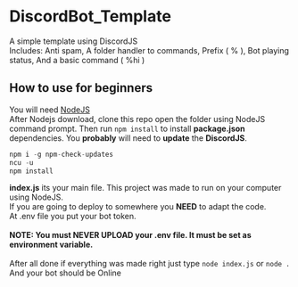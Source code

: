 # DiscordBot_Template
A simple template using DiscordJS\
Includes: Anti spam, A folder handler to commands, Prefix ( % ), Bot playing status, And a basic command ( %hi )

## How to use for beginners
You will need [NodeJS](https://nodejs.org/en/download/)\
After Nodejs download, clone this repo open the folder using NodeJS command prompt. Then run `npm install` to install **package.json** dependencies. You **probably** will need to **update** the **DiscordJS**.
```javascript
npm i -g npm-check-updates
ncu -u
npm install
```
 **index.js** its your main file. This project was made to run on your computer using NodeJS.\
If you are going to deploy to somewhere you **NEED** to adapt the code.\
At .env file you put your bot token.\
\
**NOTE: You must NEVER UPLOAD your .env file. It must be set as environment variable.**\
\
After all done if everything was made right just type `node index.js` or `node .`\
And your bot should be Online
